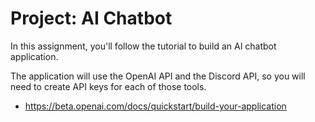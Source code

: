 # Project: AI Chatbot


In this assignment, you'll follow the tutorial to build an AI chatbot
application.

The application will use the OpenAI API and the Discord API, so you will need to
create API keys for each of those tools.

- https://beta.openai.com/docs/quickstart/build-your-application
